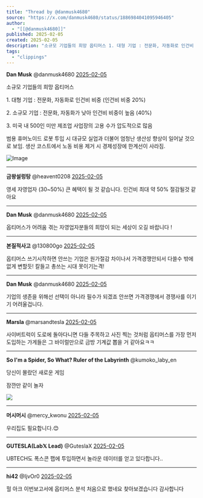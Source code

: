 ```yaml
---
title: "Thread by @danmusk4680"
source: "https://x.com/danmusk4680/status/1886984041095946405"
author:
  - "[[@danmusk4680]]"
published: 2025-02-05
created: 2025-02-05
description: "소규모 기업들의 희망 옵티머스 1. 대형 기업 : 전문화, 자동화로 인건비 비중 (인건비 비중 20%) 2. 소규모 기업 : 전문화, 자동화가 낮아 인건비 비중이 높음 (40%) 3. 미국 내 500인 미만 제조업 사업장의 고용 수가 압도적으로"
tags:
  - "clippings"
---
```

**Dan Musk** @danmusk4680 [2025-02-05](https://x.com/danmusk4680/status/1886984041095946405)

소규모 기업들의 희망 옵티머스

1\. 대형 기업 : 전문화, 자동화로 인건비 비중 (인건비 비중 20%)

2\. 소규모 기업 : 전문화, 자동화가 낮아 인건비 비중이 높음 (40%)

3\. 미국 내 500인 미만 제조업 사업장의 고용 수가 압도적으로 많음

범용 휴머노이드 로봇 투입 시 대규모 실업과 더불어 엄청난 생산성 향상이 일어날 것으로 보임. 생산 코스트에서 노동 비용 제거 시 경제성장에 한계선이 사라짐.

![Image](https://pbs.twimg.com/media/Gi_p-40a4AAG5CG?format=jpg&name=large)

---

**금왕설렁탕** @heavent0208 [2025-02-05](https://x.com/heavent0208/status/1886989544714854748)

영세 자영업자 (30~50%) 큰 혜택이 될 것 같습니다. 인건비 최대 약 50% 절감될것 같아요

---

**Dan Musk** @danmusk4680 [2025-02-05](https://x.com/danmusk4680/status/1886990332333842534)

옵티머스가 어려움 겪는 자영업자분들의 희망이 되는 세상이 오길 바랍니다 !

---

**본질적사고** @130800go [2025-02-05](https://x.com/130800go/status/1886989772838834332)

옵티머스 쓰기시작하면 안쓰는 기업은 원가절감 차이나서 가격경쟁안되서 다쓸수 밖에 없게 변할듯! 칼들고 총쓰는 시대 못이기는격!

---

**Dan Musk** @danmusk4680 [2025-02-05](https://x.com/danmusk4680/status/1886990565319041188)

기업의 생존을 위해선 선택이 아니라 필수가 되겠죠 안쓰면 가격경쟁에서 경쟁사를 이기기 어려울겁니다.

---

**Marsla** @marsandtesla [2025-02-05](https://x.com/marsandtesla/status/1887000950000451954)

사이버트럭이 도로에 돌아다니면 다들 주목하고 사진 찍는 것처럼 옵티머스를 가장 먼저 도입하는 가게들은 그 바이럴만으로 금방 기계값 뽑을 거 같아요ㅋㅋ

---

**So I'm a Spider, So What? Ruler of the Labyrinth** @kumoko\_laby\_en

당신이 몰랐던 새로운 게임

잠깐만 같이 놀자

![](https://pbs.twimg.com/media/Gi1wHgCbgAA2VA0?format=jpg&name=large)

---

**머시머시** @mercy\_kwonu [2025-02-05](https://x.com/mercy_kwonu/status/1886992490408108328)

우리집도 필요합니다.😊

---

**GUTESLA(Lab𝕏 Lead)** @GuteslaX [2025-02-05](https://x.com/GuteslaX/status/1887000094215692592)

UBTECH도 폭스콘 팹에 투입하면서 놀라운 데이터를 얻고 있다합니다..

---

**hi42** @IjvOr0 [2025-02-05](https://x.com/IjvOr0/status/1886996806124667118)

헐 아크 이번보고서에 옵티머스 분석 처음으로 했네요 찾아보겠습니다 감사합니다
